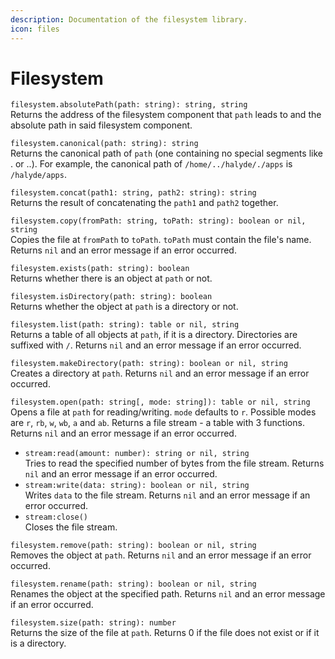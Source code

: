 ```yaml
---
description: Documentation of the filesystem library.
icon: files
---
```


# Filesystem

`filesystem.absolutePath(path: string): string, string`\
Returns the address of the filesystem component that `path` leads to and the absolute path in said filesystem component.

`filesystem.canonical(path: string): string`\
Returns the canonical path of `path` (one containing no special segments like . or ..). For example, the canonical path of `/home/../halyde/./apps` is `/halyde/apps`.

`filesystem.concat(path1: string, path2: string): string`\
Returns the result of concatenating the `path1` and `path2` together.

`filesystem.copy(fromPath: string, toPath: string): boolean or nil, string`\
Copies the file at `fromPath` to `toPath`. `toPath` must contain the file's name. Returns `nil` and an error message if an error occurred.

`filesystem.exists(path: string): boolean`\
Returns whether there is an object at `path` or not.

`filesystem.isDirectory(path: string): boolean`\
Returns whether the object at `path` is a directory or not.

`filesystem.list(path: string): table or nil, string`\
Returns a table of all objects at `path`, if it is a directory. Directories are suffixed with `/`. Returns `nil` and an error message if an error occurred.

`filesystem.makeDirectory(path: string): boolean or nil, string`\
Creates a directory at `path`. Returns `nil` and an error message if an error occurred.

`filesystem.open(path: string[, mode: string]): table or nil, string`\
Opens a file at `path` for reading/writing. `mode` defaults to `r`. Possible modes are `r`, `rb`, `w`, `wb`, `a` and `ab`. Returns a file stream - a table with 3 functions. Returns `nil` and an error message if an error occurred.

* `stream:read(amount: number): string or nil, string`\
  Tries to read the specified number of bytes from the file stream. Returns `nil` and an error message if an error occurred.
* `stream:write(data: string): boolean or nil, string`\
  Writes `data` to the file stream. Returns `nil` and an error message if an error occurred.
* `stream:close()`\
  Closes the file stream.

`filesystem.remove(path: string): boolean or nil, string`\
Removes the object at `path`. Returns `nil` and an error message if an error occurred.

`filesystem.rename(path: string): boolean or nil, string`\
Renames the object at the specified path. Returns `nil` and an error message if an error occurred.

`filesystem.size(path: string): number`\
Returns the size of the file at `path`. Returns 0 if the file does not exist or if it is a directory.
